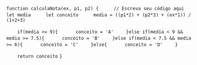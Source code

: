 ```function calculaNota(ex, p1, p2) {```
```     // Escreva seu código aqui```
```     let media```
```     let conceito```
```     media = ((p1*2) + (p2*3) + (ex*1)) / (1+2+3)```
    
```    if(media >= 9){```
```      conceito = 'A'```
```    }else if(media < 9 && media >= 7.5){```
```      conceito = 'B'```
```    }else if(media < 7.5 && media >= 6){```
```      conceito = 'C'```
```    }else{```
```      conceito = 'D'```
```    }```
    
```    return conceito```
```}```
